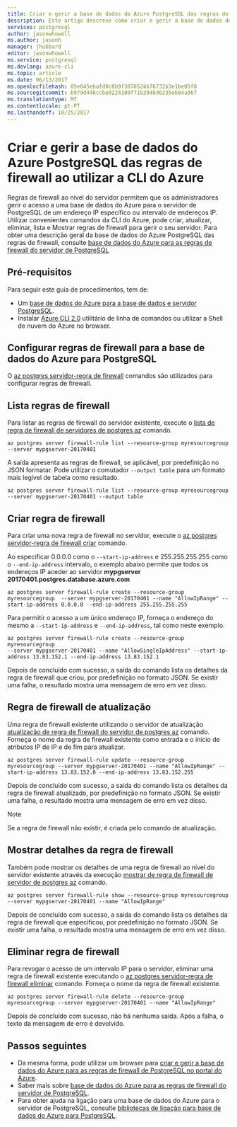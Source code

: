 ```yaml
---
title: Criar e gerir a base de dados do Azure PostgreSQL das regras de firewall ao utilizar a CLI do Azure | Microsoft Docs
description: Este artigo descreve como criar e gerir a base de dados do Azure PostgreSQL das regras de firewall com linha de comandos da CLI do Azure.
services: postgresql
author: jasonwhowell
ms.author: jasonh
manager: jhubbard
editor: jasonwhowell
ms.service: postgresql
ms.devlang: azure-cli
ms.topic: article
ms.date: 06/13/2017
ms.openlocfilehash: 05e645ebafd8c8b9f3078524b76732b3e1be05f8
ms.sourcegitcommit: b979d446ccbe0224109f71b3948d6235eb04a967
ms.translationtype: MT
ms.contentlocale: pt-PT
ms.lasthandoff: 10/25/2017
---
```

# <a name="create-and-manage-azure-database-for-postgresql-firewall-rules-using-azure-cli"></a>Criar e gerir a base de dados do Azure PostgreSQL das regras de firewall ao utilizar a CLI do Azure
Regras de firewall ao nível do servidor permitem que os administradores gerir o acesso a uma base de dados do Azure para o servidor de PostgreSQL de um endereço IP específico ou intervalo de endereços IP. Utilizar convenientes comandos da CLI do Azure, pode criar, atualizar, eliminar, lista e Mostrar regras de firewall para gerir o seu servidor. Para obter uma descrição geral da base de dados do Azure PostgreSQL das regras de firewall, consulte [base de dados do Azure para as regras de firewall do servidor de PostgreSQL](concepts-firewall-rules.md)

## <a name="prerequisites"></a>Pré-requisitos
Para seguir este guia de procedimentos, tem de:
- Um [base de dados do Azure para a base de dados e servidor PostgreSQL](quickstart-create-server-database-azure-cli.md).
- Instalar [Azure CLI 2.0](/cli/azure/install-azure-cli) utilitário de linha de comandos ou utilizar a Shell de nuvem do Azure no browser.

## <a name="configure-firewall-rules-for-azure-database-for-postgresql"></a>Configurar regras de firewall para a base de dados do Azure para PostgreSQL
O [az postgres servidor-regra de firewall](/cli/azure/postgres/server/firewall-rule) comandos são utilizados para configurar regras de firewall.

## <a name="list-firewall-rules"></a>Lista regras de firewall 
Para listar as regras de firewall do servidor existente, execute o [lista de regra de firewall de servidores de postgres az](/cli/azure/postgres/server/firewall-rule#list) comando.
```azurecli-interactive
az postgres server firewall-rule list --resource-group myresourcegroup --server mypgserver-20170401
```
A saída apresenta as regras de firewall, se aplicável, por predefinição no JSON formatar. Pode utilizar o comutador `--output table` para um formato mais legível de tabela como resultado.
```azurecli-interactive
az postgres server firewall-rule list --resource-group myresourcegroup --server mypgserver-20170401 --output table
```
## <a name="create-firewall-rule"></a>Criar regra de firewall
Para criar uma nova regra de firewall no servidor, execute o [az postgres servidor-regra de firewall criar](/cli/azure/postgres/server/firewall-rule#create) comando. 

Ao especificar 0.0.0.0 como o `--start-ip-address` e 255.255.255.255 como o `--end-ip-address` intervalo, o exemplo abaixo permite que todos os endereços IP aceder ao servidor **mypgserver 20170401.postgres.database.azure.com**
```azurecli-interactive
az postgres server firewall-rule create --resource-group myresourcegroup  --server mypgserver-20170401 --name "AllowIpRange" --start-ip-address 0.0.0.0 --end-ip-address 255.255.255.255
```
Para permitir o acesso a um único endereço IP, forneça o endereço do mesmo a `--start-ip-address` e `--end-ip-address`, tal como neste exemplo.
```azurecli-interactive
az postgres server firewall-rule create --resource-group myresourcegroup  
--server mypgserver-20170401 --name "AllowSingleIpAddress" --start-ip-address 13.83.152.1 --end-ip-address 13.83.152.1
```
Depois de concluído com sucesso, a saída do comando lista os detalhes da regra de firewall que criou, por predefinição no formato JSON. Se existir uma falha, o resultado mostra uma mensagem de erro em vez disso.

## <a name="update-firewall-rule"></a>Regra de firewall de atualização 
Uma regra de firewall existente utilizando o servidor de atualização [atualização de regra de firewall do servidor de postgres az](/cli/azure/postgres/server/firewall-rule#update) comando. Forneça o nome da regra de firewall existente como entrada e o início de atributos IP de IP e de fim para atualizar.
```azurecli-interactive
az postgres server firewall-rule update --resource-group myresourcegroup --server mypgserver-20170401 --name "AllowIpRange" --start-ip-address 13.83.152.0 --end-ip-address 13.83.152.255
```
Depois de concluído com sucesso, a saída do comando lista os detalhes da regra de firewall atualizado, por predefinição no formato JSON. Se existir uma falha, o resultado mostra uma mensagem de erro em vez disso.
> [!NOTE]
> Se a regra de firewall não existir, é criada pelo comando de atualização.

## <a name="show-firewall-rule-details"></a>Mostrar detalhes da regra de firewall
Também pode mostrar os detalhes de uma regra de firewall ao nível do servidor existente através da execução [mostrar de regra de firewall de servidor de postgres az](/cli/azure/postgres/server/firewall-rule#show) comando.
```azurecli-interactive
az postgres server firewall-rule show --resource-group myresourcegroup --server mypgserver-20170401 --name "AllowIpRange"
```
Depois de concluído com sucesso, a saída do comando lista os detalhes da regra de firewall que especificou, por predefinição no formato JSON. Se existir uma falha, o resultado mostra uma mensagem de erro em vez disso.

## <a name="delete-firewall-rule"></a>Eliminar regra de firewall
Para revogar o acesso de um intervalo IP para o servidor, eliminar uma regra de firewall existente executando o [az postgres servidor-regra de firewall eliminar](/cli/azure/postgres/server/firewall-rule#delete) comando. Forneça o nome da regra de firewall existente.
```azurecli-interactive
az postgres server firewall-rule delete --resource-group myresourcegroup --server mypgserver-20170401 --name "AllowIpRange"
```
Depois de concluído com sucesso, não há nenhuma saída. Após a falha, o texto da mensagem de erro é devolvido.

## <a name="next-steps"></a>Passos seguintes
- Da mesma forma, pode utilizar um browser para [criar e gerir a base de dados do Azure para as regras de firewall de PostgreSQL no portal do Azure](howto-manage-firewall-using-portal.md).
- Saber mais sobre [base de dados do Azure para as regras de firewall do servidor de PostgreSQL](concepts-firewall-rules.md).
- Para obter ajuda na ligação para uma base de dados do Azure para o servidor de PostgreSQL, consulte [bibliotecas de ligação para base de dados do Azure para PostgreSQL](concepts-connection-libraries.md).
